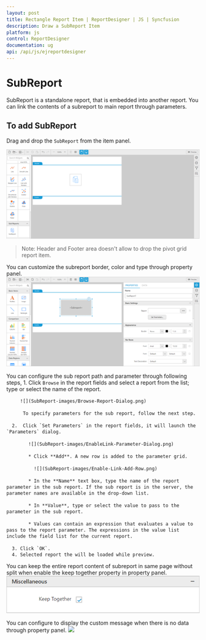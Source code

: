 ```yaml
---
layout: post
title: Rectangle Report Item | ReportDesigner | JS | Syncfusion
description: Draw a SubReport Item
platform: js
control: ReportDesigner
documentation: ug
api: /api/js/ejreportdesigner
---
```


# SubReport

SubReport is a standalone report, that is embedded into another report. You can link the contents of a subreport to main report through parameters.

## To add SubReport


Drag and drop the `SubReport` from the item panel.

![](SubReport-images/SubReport-Drag.png)

> Note: Header and Footer area doesn't allow to drop the pivot grid report item.

You can customize the subreport border, color and type through property panel.
![](SubReport-images/SubReport-Properties.png)

You can configure the sub report path and parameter through following steps,
      1. Click `Browse` in the report fields and select a report from the list; type or select the name of the report.

         ![](SubReport-images/Browse-Report-Dialog.png)

          To specify parameters for the sub report, follow the next step.

      2.  Click `Set Parameters` in the report fields, it will launch the `Parameters` dialog.

            ![](SubReport-images/EnableLink-Parameter-Dialog.png)

            * Click **Add**. A new row is added to the parameter grid.

              ![](SubReport-images/Enable-Link-Add-Row.png)

            * In the **Name** text box, type the name of the report parameter in the sub report. If the sub report is in the server, the parameter names are available in the drop-down list.

            * In **Value**, type or select the value to pass to the parameter in the sub report.
        
            * Values can contain an expression that evaluates a value to pass to the report parameter. The expressions in the value list include the field list for the current report.

      3. Click `OK`.
      4. Selected report the will be loaded while preview.

You can keep the entire report content of subreport in same page without split when enable the keep together property in property panel.
![](SubReport-images/SubReport-Keeptogether.png)

You can configure to display the custom message when there is no data through property panel.
![](SubReport-images/SubReport-NoRowMessage.png)

